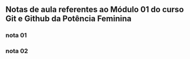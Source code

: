 ## Notas de aula referentes ao Módulo 01 do curso Git e Github da Potência Feminina 

### nota 01

### nota 02